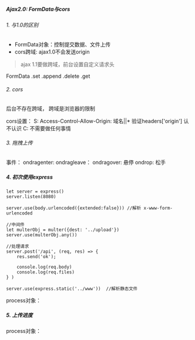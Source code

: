 #####  Ajax2.0: FormData与cors

###### 1. 与1.0的区别
- FormData对象：控制提交数据、文件上传
- cors跨域: ajax1.0不会发送origin

> ajax 1.1要做跨域，前台设置自定义请求头

FormData
.set
.append
.delete
.get

###### 2. cors

后台不存在跨域， 跨域是浏览器的限制

cors设置：
S: Access-Control-Allow-Origin: 域名||*
    验证headers['origin'] 认不认识
C: 不需要做任何事情

###### 3. 拖拽上传
事件：
    ondragenter: 
    ondragleave：
    ondragover:  悬停
    ondrop:   松手

##### 4. 初次使用express

```
let server = express()
server.listen(8080)

server.use(body.urlencoded({extended:false})) //解析 x-www-form-urlencoded

//中间件
let multerObj = multer({dest: '../upload'})
server.use(multerObj.any())

//处理请求
server.post('/api', (req, res) => {
    res.send('ok');

    console.log(req.body)
    console.log(req.files)
} )

server.use(express.static('../www'))  //解析静态文件

```

process对象： 


##### 5. 上传进度

process对象： 



















